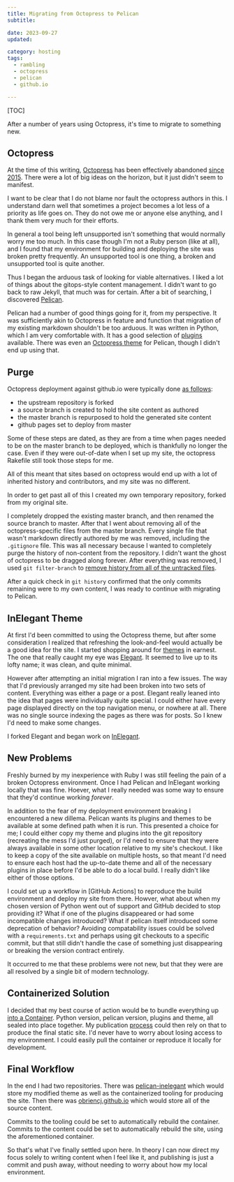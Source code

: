 ```yaml
---
title: Migrating from Octopress to Pelican
subtitle:

date: 2023-09-27
updated:

category: hosting
tags:
  - rambling
  - octopress
  - pelican
  - github.io

---
```


[TOC]

<!-- summary -->

After a number of years using Octopress, it's time to migrate to
something new.

<!-- more -->


## Octopress

At the time of this writing, [Octopress] has been effectively
abandoned [since 2015]. There were a lot of big ideas on the horizon,
but it just didn't seem to manifest.

[Octopress]: https://github.com/octopress/octopress

[since 2015]: http://octopress.org/2015/01/15/octopress-3.0-is-coming/

I want to be clear that I do not blame nor fault the octopress authors
in this. I understand darn well that sometimes a project becomes a lot
less of a priority as life goes on. They do not owe me or anyone else
anything, and I thank them very much for their efforts.

In general a tool being left unsupported isn't something that would
normally worry me too much. In this case though I'm not a Ruby person
(like at all), and I found that my environment for building and
deploying the site was broken pretty frequently. An unsupported tool
is one thing, a broken and unsupported tool is quite another.

Thus I began the arduous task of looking for viable alternatives. I
liked a lot of things about the gitops-style content management. I
didn't want to go back to raw Jekyll, that much was for certain. After
a bit of searching, I discovered [Pelican].

[Pelican]: https://github.com/getpelican/pelican

Pelican had a number of good things going for it, from my perspective.
It was sufficiently akin to Octopress in feature and function that
migration of my existing markdown shouldn't be too arduous. It was
written in Python, which I am very comfortable with. It has a good
selection of [plugins] available. There was even an [Octopress theme]
for Pelican, though I didn't end up using that.

[plugins]: https://github.com/getpelican/pelican-plugins

[Octopress theme]: https://github.com/duilio/pelican-octopress-theme


## Purge

Octopress deployment against github.io were typically done [as follows]:

* the upstream repository is forked
* a source branch is created to hold the site content as authored
* the master branch is repurposed to hold the generated site content
* github pages set to deploy from master

[as follows]: http://octopress.org/docs/deploying/github/

Some of these steps are dated, as they are from a time when pages
needed to be on the master branch to be deployed, which is thankfully
no longer the case. Even if they were out-of-date when I set up my
site, the octopress Rakefile still took those steps for me.

All of this meant that sites based on octopress would end up with a
lot of inherited history and contributors, and my site was no
different.

In order to get past all of this I created my own temporary
repository, forked from my original site.

I completely dropped the existing master branch, and then renamed the
source branch to master. After that I went about removing all of the
octopress-specific files from the master branch. Every single file
that wasn't markdown directly authored by me was removed, including
the `.gitignore` file. This was all necessary because I wanted to
completely purge the history of non-content from the repository. I
didn't want the ghost of octopress to be dragged along forever. After
everything was removed, I used `git filter-branch` to
[remove history from all of the untracked files][purge].

[purge]: https://stackoverflow.com/a/33873223/1494961

After a quick check in `git history` confirmed that the only commits
remaining were to my own content, I was ready to continue with
migrating to Pelican.


## InElegant Theme

At first I'd been committed to using the Octopress theme, but after
some consideration I realized that refreshing the look-and-feel would
actually be a good idea for the site. I started shopping around for
[themes] in earnest. The one that really caught my eye was [Elegant].
It seemed to live up to its lofty name; it was clean, and quite
minimal.

[themes]: https://pelicanthemes.com/

[Elegant]: https://github.com/Pelican-Elegant/elegant

However after attempting an initial migration I ran into a few
issues. The way that I'd previously arranged my site had been broken
into two sets of content. Everything was either a page or a post.
Elegant really leaned into the idea that pages were individually quite
special. I could either have every page displayed directly on the top
navigation menu, or nowhere at all. There was no single source
indexing the pages as there was for posts. So I knew I'd need to make
some changes.

I forked Elegant and began work on [InElegant].

[InElegant]: https://github.com/obriencj/pelican-inelegant


## New Problems

Freshly burned by my inexperience with Ruby I was still feeling the
pain of a broken Octopress environment. Once I had Pelican and
InElegant working locally that was fine. Hoever, what I really needed
was some way to ensure that they'd continue working *forever*.

In addition to the fear of my deployment environment breaking I
encountered a new dillema. Pelican wants its plugins and themes to be
available at some defined path when it is run. This presented a choice
for me; I could either copy my theme and plugins into the git
repository (recreating the mess I'd just purged), or I'd need to
ensure that they were always available in some other location relative
to my site's checkout. I like to keep a copy of the site available on
multiple hosts, so that meant I'd need to ensure each host had the
up-to-date theme and all of the necessary plugins in place before I'd
be able to do a local build. I really didn't like either of those
options.

I could set up a workflow in [GitHub Actions] to reproduce the build
environment and deploy my site from there. Howver, what about when my
chosen version of Python went out of support and GitHub decided to
stop providing it? What if one of the plugins disappeared or had some
incompatible changes introduced? What if pelican itself introduced
some deprecation of behavior? Avoiding compatability issues could be
solved with a `requirements.txt` and perhaps using git checkouts to a
specific commit, but that still didn't handle the case of something
just disappearing or breaking the version contract entirely.

It occurred to me that these problems were not new, but that they were
are all resolved by a single bit of modern technology.


## Containerized Solution

I decided that my best course of action would be to bundle everything
up [into a Container][container]. Python version, pelican version,
plugins and theme, all sealed into place together. My publication
[process] could then rely on that to produce the final static site.
I'd never have to worry about losing access to my environment. I could
easily pull the container or reproduce it locally for development.

[container]: https://github.com/obriencj/pelican-inelegant/blob/master/Containerfile

[process]: https://github.com/obriencj/obriencj.github.io/blob/master/.github/workflows/pelican.yml


## Final Workflow

In the end I had two repositories. There was [pelican-inelegant]
which would store my modified theme as well as the containerized
tooling for producing the site. Then there was [obriencj.github.io]
which would store all of the source content.

[pelican-inelegant]: https://github.com/obriencj/pelican-inelegant

[obriencj.github.io]: https://github.com/obriencj/obriencj.github.io


Commits to the tooling could be set to automatically rebuild the
container. Commits to the content could be set to automatically
rebuild the site, using the aforementioned container.

So that's what I've finally settled upon here. In theory I can now
direct my focus solely to writing content when I feel like it, and
publishing is just a commit and push away, without needing to worry
about how my local environment.
